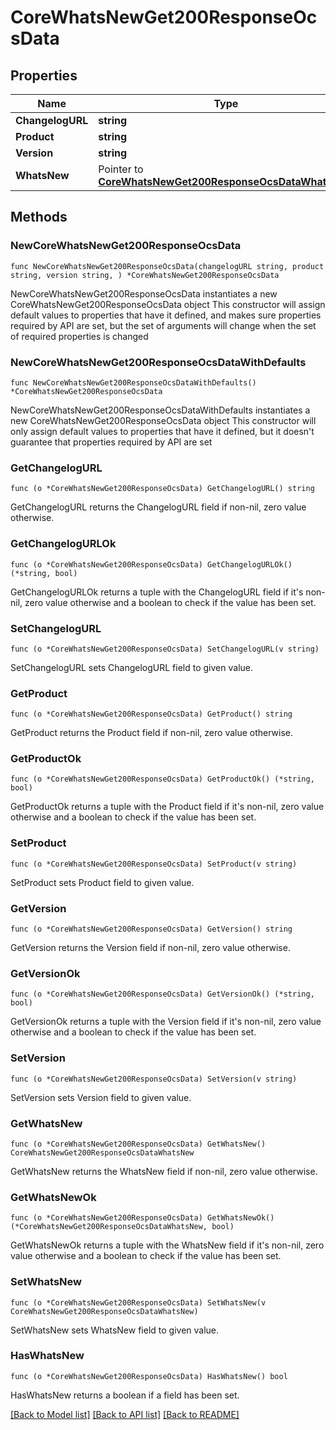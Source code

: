 # CoreWhatsNewGet200ResponseOcsData

## Properties

Name | Type | Description | Notes
------------ | ------------- | ------------- | -------------
**ChangelogURL** | **string** |  | 
**Product** | **string** |  | 
**Version** | **string** |  | 
**WhatsNew** | Pointer to [**CoreWhatsNewGet200ResponseOcsDataWhatsNew**](CoreWhatsNewGet200ResponseOcsDataWhatsNew.md) |  | [optional] 

## Methods

### NewCoreWhatsNewGet200ResponseOcsData

`func NewCoreWhatsNewGet200ResponseOcsData(changelogURL string, product string, version string, ) *CoreWhatsNewGet200ResponseOcsData`

NewCoreWhatsNewGet200ResponseOcsData instantiates a new CoreWhatsNewGet200ResponseOcsData object
This constructor will assign default values to properties that have it defined,
and makes sure properties required by API are set, but the set of arguments
will change when the set of required properties is changed

### NewCoreWhatsNewGet200ResponseOcsDataWithDefaults

`func NewCoreWhatsNewGet200ResponseOcsDataWithDefaults() *CoreWhatsNewGet200ResponseOcsData`

NewCoreWhatsNewGet200ResponseOcsDataWithDefaults instantiates a new CoreWhatsNewGet200ResponseOcsData object
This constructor will only assign default values to properties that have it defined,
but it doesn't guarantee that properties required by API are set

### GetChangelogURL

`func (o *CoreWhatsNewGet200ResponseOcsData) GetChangelogURL() string`

GetChangelogURL returns the ChangelogURL field if non-nil, zero value otherwise.

### GetChangelogURLOk

`func (o *CoreWhatsNewGet200ResponseOcsData) GetChangelogURLOk() (*string, bool)`

GetChangelogURLOk returns a tuple with the ChangelogURL field if it's non-nil, zero value otherwise
and a boolean to check if the value has been set.

### SetChangelogURL

`func (o *CoreWhatsNewGet200ResponseOcsData) SetChangelogURL(v string)`

SetChangelogURL sets ChangelogURL field to given value.


### GetProduct

`func (o *CoreWhatsNewGet200ResponseOcsData) GetProduct() string`

GetProduct returns the Product field if non-nil, zero value otherwise.

### GetProductOk

`func (o *CoreWhatsNewGet200ResponseOcsData) GetProductOk() (*string, bool)`

GetProductOk returns a tuple with the Product field if it's non-nil, zero value otherwise
and a boolean to check if the value has been set.

### SetProduct

`func (o *CoreWhatsNewGet200ResponseOcsData) SetProduct(v string)`

SetProduct sets Product field to given value.


### GetVersion

`func (o *CoreWhatsNewGet200ResponseOcsData) GetVersion() string`

GetVersion returns the Version field if non-nil, zero value otherwise.

### GetVersionOk

`func (o *CoreWhatsNewGet200ResponseOcsData) GetVersionOk() (*string, bool)`

GetVersionOk returns a tuple with the Version field if it's non-nil, zero value otherwise
and a boolean to check if the value has been set.

### SetVersion

`func (o *CoreWhatsNewGet200ResponseOcsData) SetVersion(v string)`

SetVersion sets Version field to given value.


### GetWhatsNew

`func (o *CoreWhatsNewGet200ResponseOcsData) GetWhatsNew() CoreWhatsNewGet200ResponseOcsDataWhatsNew`

GetWhatsNew returns the WhatsNew field if non-nil, zero value otherwise.

### GetWhatsNewOk

`func (o *CoreWhatsNewGet200ResponseOcsData) GetWhatsNewOk() (*CoreWhatsNewGet200ResponseOcsDataWhatsNew, bool)`

GetWhatsNewOk returns a tuple with the WhatsNew field if it's non-nil, zero value otherwise
and a boolean to check if the value has been set.

### SetWhatsNew

`func (o *CoreWhatsNewGet200ResponseOcsData) SetWhatsNew(v CoreWhatsNewGet200ResponseOcsDataWhatsNew)`

SetWhatsNew sets WhatsNew field to given value.

### HasWhatsNew

`func (o *CoreWhatsNewGet200ResponseOcsData) HasWhatsNew() bool`

HasWhatsNew returns a boolean if a field has been set.


[[Back to Model list]](../README.md#documentation-for-models) [[Back to API list]](../README.md#documentation-for-api-endpoints) [[Back to README]](../README.md)


